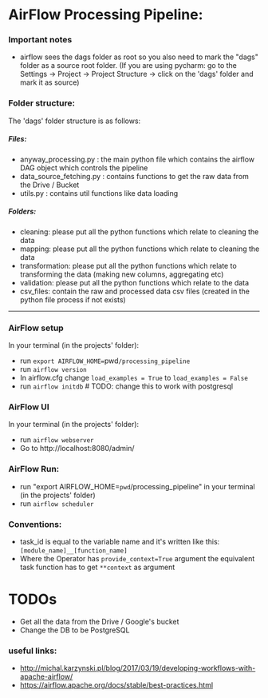 # AirFlow Processing Pipeline:
### Important notes
- airflow sees the dags folder as root so you also need to mark the "dags" folder as a source root folder.
(If you are using pycharm:
    go to the Settings -> Project -> Project Structure -> click on the 'dags' folder and mark it as source)

### Folder structure:
The 'dags' folder structure is as follows:   
    
##### Files:
- anyway_processing.py : the main python file which contains the airflow DAG object which controls the pipeline
- data_source_fetching.py : contains functions to get the raw data from the Drive / Bucket  
- utils.py : contains util functions like data loading

##### Folders:

- cleaning: please put all the python functions which relate to cleaning the data
- mapping: please put all the python functions which relate to cleaning the data
- transformation: please put all the python functions which relate to transforming the data (making new columns, aggregating  etc)
- validation: please put all the python functions which relate to  the data
- csv_files: contain the raw and processed data csv files (created in the python file process if not exists)

-----------------------
### AirFlow setup
In your terminal (in the projects' folder):
- run `export AIRFLOW_HOME=`pwd`/processing_pipeline`
- run `airflow version`
- In airflow.cfg change `load_examples = True` to `load_examples = False`
- run `airflow initdb` # TODO: change this to work with postgresql


### AirFlow UI
In your terminal (in the projects' folder):
- run `airflow webserver`
- Go to http://localhost:8080/admin/


### AirFlow Run:
- run "export AIRFLOW_HOME=`pwd`/processing_pipeline" in your terminal (in the projects' folder)
- run `airflow scheduler`


### Conventions:
- task_id is equal to the variable name and it's written like this: `[module_name]__[function_name]`
- Where the Operator has `provide_context=True` argument the equivalent task function has to get `**context` as argument


# TODOs
- Get all the data from the Drive / Google's bucket
- Change the DB to be PostgreSQL




### useful links:
- http://michal.karzynski.pl/blog/2017/03/19/developing-workflows-with-apache-airflow/
- https://airflow.apache.org/docs/stable/best-practices.html